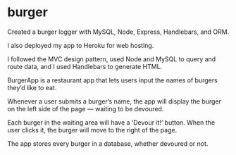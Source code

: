 # burger

Created a burger logger with MySQL, Node, Express, Handlebars, and ORM.

I also deployed my app to Heroku for web hosting. 

I followed the MVC design pattern, used Node and MySQL to query and route data, and I used Handlebars to generate HTML.

BurgerApp is a restaurant app that lets users input the names of burgers they’d like to eat. 

Whenever a user submits a burger’s name, the app will display the burger on the left side of the page — waiting to be devoured. 

Each burger in the waiting area will have a ‘Devour it!’ button. When the user clicks it, the burger will move to the right of the page. 

The app stores every burger in a database, whether devoured or not. 